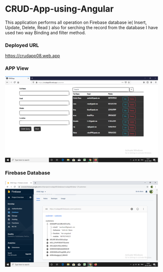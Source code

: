 # CRUD-App-using-Angular           
This application performs all operation on Firebase database ie( Insert, Update, Delete, Read ) also for serching the record from the database I have used two way Binding and filter method.    

### Deployed URL 
https://crudapp08.web.app

### APP View
![](https://github.com/ashishrana080699/CRUD-App-using-Angular/blob/master/Screenshot/Screenshot.png)

### Firebase Database
![](https://github.com/ashishrana080699/CRUD-App-using-Angular/blob/master/Screenshot/Screenshot(1).png)
